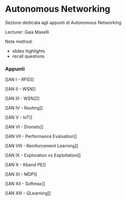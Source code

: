 

# Autonomous Networking

Sezione dedicata agli appunti di Autonomous Networking

Lecturer: Gaia Maselli

Note method:
- slides highlights
- recall questions

### Appunti

[[AN I - RFID]]

[[AN II - WSN]]

[[AN III - WSN2]]

[[AN IV - Routing]]

[[AN V - IoT]]

[[AN VI - Dronets]]

[[AN VII - Performance Evaluation]]

[[AN VIII - Reinforcement Learning]]

[[AN IX - Exploration vs Exploitation]]

[[AN X - Kband PE]]

[[AN XI - MDP]]

[[AN XII - Softmax]]

[[AN XIII - QLearning]]